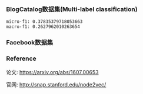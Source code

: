 ### BlogCatalog数据集(Multi-label classification)
    micro-f1: 0.37835379718053663
    macro-f1: 0.2627962010263654




### Facebook数据集




### Reference
论文: https://arxiv.org/abs/1607.00653
 
官网: http://snap.stanford.edu/node2vec/

